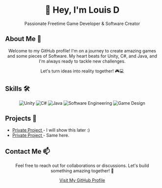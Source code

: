 <!-- Title and Header -->
<h1 align="center">👋 Hey, I'm Louis D</h1>
<p align="center">Passionate Freetime Game Developer & Software Creator</p>

<!-- About Me -->
<h2>About Me 🚀</h2>
<p align="center">Welcome to my GitHub profile! I'm on a journey to create amazing games and some pieces of Software. My heart beats for Unity, C#, and Java, and I'm always ready to tackle new challenges.</p>
<p align="center">Let's turn ideas into reality together! 🎮💻</p>

<!-- Skills -->
<!-- Skills -->
<h2>Skills 🛠️</h2>
<p align="center">
  <img src="https://img.shields.io/badge/Unity-Game%20Development-blueviolet" alt="Unity">
  <img src="https://img.shields.io/badge/C%23-Programming-brightgreen" alt="C#">
  <img src="https://img.shields.io/badge/Java-Development-orange" alt="Java">
  <img src="https://img.shields.io/badge/Software%20Engineering-informational" alt="Software Engineering">
  <img src="https://img.shields.io/badge/Game%20Design-creative-success" alt="Game Design">
</p>

<!-- Projects -->
<h2>Projects 🚧</h2>
<ul>
  <li><a href="https://github.com/TinxLD">Private Project </a> - I will show this later :)</li>
  <li><a href="https://github.com/TinxLD">Private Project </a> - Same here.</li>
</ul>

<!-- Contact Me -->
<h2>Contact Me 📫</h2>
<p align="center">Feel free to reach out for collaborations or discussions. Let's build something amazing together! 🤝</p>

<!-- GitHub Profile Link -->
<p align="center"><a href="https://github.com/LouisD">Visit My GitHub Profile</a></p>
